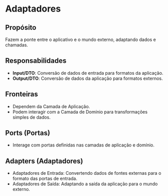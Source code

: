 # Adaptadores

## Propósito
Fazem a ponte entre o aplicativo e o mundo externo, adaptando dados e chamadas.

## Responsabilidades
- **Input/DTO**: Conversão de dados de entrada para formatos da aplicação.
- **Output/DTO**: Conversão de dados da aplicação para formatos externos.

## Fronteiras
- Dependem da Camada de Aplicação.
- Podem interagir com a Camada de Domínio para transformações simples de dados.

## Ports (Portas)
- Interage com portas definidas nas camadas de aplicação e domínio.

## Adapters (Adaptadores)
- Adaptadores de Entrada: Convertendo dados de fontes externas para o formato das portas de entrada.
- Adaptadores de Saída: Adaptando a saída da aplicação para o mundo externo.
